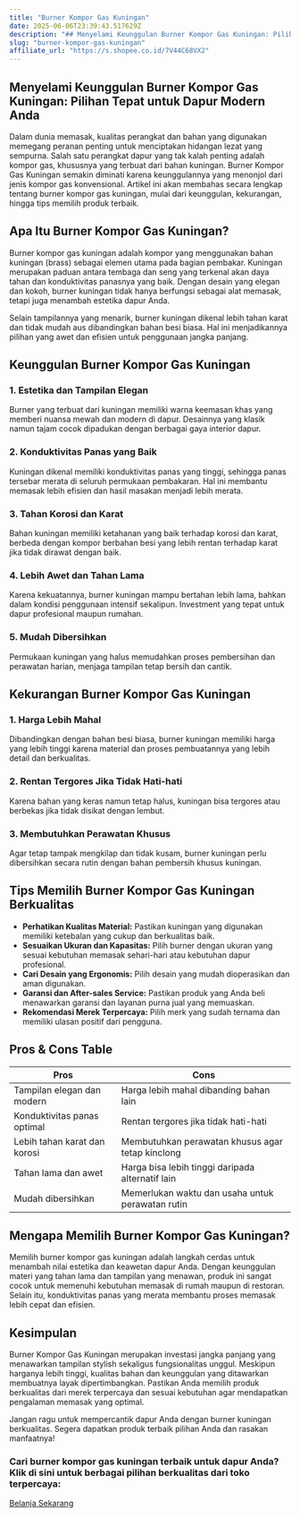 ```yaml
---
title: "Burner Kompor Gas Kuningan"
date: 2025-06-06T23:39:43.517629Z
description: "## Menyelami Keunggulan Burner Kompor Gas Kuningan: Pilihan Tepat untuk Dapur Modern Anda..."
slug: "burner-kompor-gas-kuningan"
affiliate_url: "https://s.shopee.co.id/7V44C68VX2"
---
```

## Menyelami Keunggulan Burner Kompor Gas Kuningan: Pilihan Tepat untuk Dapur Modern Anda

Dalam dunia memasak, kualitas perangkat dan bahan yang digunakan memegang peranan penting untuk menciptakan hidangan lezat yang sempurna. Salah satu perangkat dapur yang tak kalah penting adalah kompor gas, khususnya yang terbuat dari bahan kuningan. Burner Kompor Gas Kuningan semakin diminati karena keunggulannya yang menonjol dari jenis kompor gas konvensional. Artikel ini akan membahas secara lengkap tentang burner kompor gas kuningan, mulai dari keunggulan, kekurangan, hingga tips memilih produk terbaik.

## Apa Itu Burner Kompor Gas Kuningan?

Burner kompor gas kuningan adalah kompor yang menggunakan bahan kuningan (brass) sebagai elemen utama pada bagian pembakar. Kuningan merupakan paduan antara tembaga dan seng yang terkenal akan daya tahan dan konduktivitas panasnya yang baik. Dengan desain yang elegan dan kokoh, burner kuningan tidak hanya berfungsi sebagai alat memasak, tetapi juga menambah estetika dapur Anda. 

Selain tampilannya yang menarik, burner kuningan dikenal lebih tahan karat dan tidak mudah aus dibandingkan bahan besi biasa. Hal ini menjadikannya pilihan yang awet dan efisien untuk penggunaan jangka panjang.

## Keunggulan Burner Kompor Gas Kuningan

### 1. Estetika dan Tampilan Elegan
Burner yang terbuat dari kuningan memiliki warna keemasan khas yang memberi nuansa mewah dan modern di dapur. Desainnya yang klasik namun tajam cocok dipadukan dengan berbagai gaya interior dapur.

### 2. Konduktivitas Panas yang Baik
Kuningan dikenal memiliki konduktivitas panas yang tinggi, sehingga panas tersebar merata di seluruh permukaan pembakaran. Hal ini membantu memasak lebih efisien dan hasil masakan menjadi lebih merata.

### 3. Tahan Korosi dan Karat
Bahan kuningan memiliki ketahanan yang baik terhadap korosi dan karat, berbeda dengan kompor berbahan besi yang lebih rentan terhadap karat jika tidak dirawat dengan baik.

### 4. Lebih Awet dan Tahan Lama
Karena kekuatannya, burner kuningan mampu bertahan lebih lama, bahkan dalam kondisi penggunaan intensif sekalipun. Investment yang tepat untuk dapur profesional maupun rumahan.

### 5. Mudah Dibersihkan 
Permukaan kuningan yang halus memudahkan proses pembersihan dan perawatan harian, menjaga tampilan tetap bersih dan cantik.

## Kekurangan Burner Kompor Gas Kuningan

### 1. Harga Lebih Mahal
Dibandingkan dengan bahan besi biasa, burner kuningan memiliki harga yang lebih tinggi karena material dan proses pembuatannya yang lebih detail dan berkualitas.

### 2. Rentan Tergores Jika Tidak Hati-hati
Karena bahan yang keras namun tetap halus, kuningan bisa tergores atau berbekas jika tidak disikat dengan lembut.

### 3. Membutuhkan Perawatan Khusus
Agar tetap tampak mengkilap dan tidak kusam, burner kuningan perlu dibersihkan secara rutin dengan bahan pembersih khusus kuningan. 

## Tips Memilih Burner Kompor Gas Kuningan Berkualitas

- **Perhatikan Kualitas Material:** Pastikan kuningan yang digunakan memiliki ketebalan yang cukup dan berkualitas baik.
- **Sesuaikan Ukuran dan Kapasitas:** Pilih burner dengan ukuran yang sesuai kebutuhan memasak sehari-hari atau kebutuhan dapur profesional.
- **Cari Desain yang Ergonomis:** Pilih desain yang mudah dioperasikan dan aman digunakan.
- **Garansi dan After-sales Service:** Pastikan produk yang Anda beli menawarkan garansi dan layanan purna jual yang memuaskan.
- **Rekomendasi Merek Terpercaya:** Pilih merk yang sudah ternama dan memiliki ulasan positif dari pengguna.

## Pros & Cons Table

| Pros                                               | Cons                                                  |
|-----------------------------------------------------|--------------------------------------------------------|
| Tampilan elegan dan modern                        | Harga lebih mahal dibanding bahan lain               |
| Konduktivitas panas optimal                       | Rentan tergores jika tidak hati-hati                 |
| Lebih tahan karat dan korosi                      | Membutuhkan perawatan khusus agar tetap kinclong    |
| Tahan lama dan awet                               | Harga bisa lebih tinggi daripada alternatif lain   |
| Mudah dibersihkan                                | Memerlukan waktu dan usaha untuk perawatan rutin  |

## Mengapa Memilih Burner Kompor Gas Kuningan?

Memilih burner kompor gas kuningan adalah langkah cerdas untuk menambah nilai estetika dan keawetan dapur Anda. Dengan keunggulan materi yang tahan lama dan tampilan yang menawan, produk ini sangat cocok untuk memenuhi kebutuhan memasak di rumah maupun di restoran. Selain itu, konduktivitas panas yang merata membantu proses memasak lebih cepat dan efisien.

## Kesimpulan

Burner Kompor Gas Kuningan merupakan investasi jangka panjang yang menawarkan tampilan stylish sekaligus fungsionalitas unggul. Meskipun harganya lebih tinggi, kualitas bahan dan keunggulan yang ditawarkan membuatnya layak dipertimbangkan. Pastikan Anda memilih produk berkualitas dari merek terpercaya dan sesuai kebutuhan agar mendapatkan pengalaman memasak yang optimal.

Jangan ragu untuk mempercantik dapur Anda dengan burner kuningan berkualitas. Segera dapatkan produk terbaik pilihan Anda dan rasakan manfaatnya!

### Cari burner kompor gas kuningan terbaik untuk dapur Anda? Klik di sini untuk berbagai pilihan berkualitas dari toko terpercaya:  
[Belanja Sekarang](https://s.shopee.co.id/7V44C68VX2)
